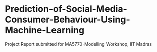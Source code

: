 # Prediction-of-Social-Media-Consumer-Behaviour-Using-Machine-Learning
Project Report submitted for MA5770-Modelling Workshop, IIT Madras

